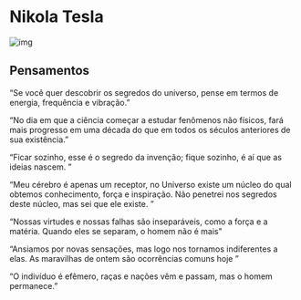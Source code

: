 # Nikola Tesla

![img](https://i.imgur.com/UkZwado.jpg)

## Pensamentos

“Se você quer descobrir os segredos do universo, pense em termos de energia, frequência e vibração.”

“No dia em que a ciência começar a estudar fenômenos não físicos, fará mais progresso em uma década do que em todos os séculos anteriores de sua existência.”

“Ficar sozinho, esse é o segredo da invenção; fique sozinho, é aí que as ideias nascem. ”

“Meu cérebro é apenas um receptor, no Universo existe um núcleo do qual obtemos conhecimento, força e inspiração. Não penetrei nos segredos deste núcleo, mas sei que ele existe. ”

“Nossas virtudes e nossas falhas são inseparáveis, como a força e a matéria. Quando eles se separam, o homem não é mais"

“Ansiamos por novas sensações, mas logo nos tornamos indiferentes a elas. As maravilhas de ontem são ocorrências comuns hoje ”

“O indivíduo é efêmero, raças e nações vêm e passam, mas o homem permanece.”